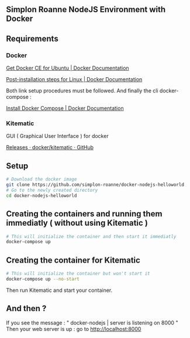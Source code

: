 ## Simplon Roanne NodeJS Environment with Docker

## Requirements

### Docker

[Get Docker CE for Ubuntu | Docker Documentation](https://docs.docker.com/install/linux/docker-ce/ubuntu/)

[Post-installation steps for Linux | Docker Documentation](https://docs.docker.com/install/linux/linux-postinstall/)

Both link setup procedures must be followed. 
And finally the cli docker-compose : 

[Install Docker Compose | Docker Documentation](https://docs.docker.com/compose/install/#install-compose)


### Kitematic

GUI ( Graphical User Interface ) for docker

[Releases · docker/kitematic · GitHub](https://github.com/docker/kitematic/releases)


## Setup

```bash
# Download the docker image
git clone https://github.com/simplon-roanne/docker-nodejs-helloworld
# Go to the newly created directory
cd docker-nodejs-helloworld
```

## Creating the containers and running them immediatly ( without using Kitematic )
```bash
# This will initialize the container and then start it immediatly
docker-compose up 
```

## Creating the container for Kitematic
```bash
# This will initialize the container but won't start it
docker-compose up --no-start
```
Then run Kitematic and start your container.

## And then ? 
If you see the message : " docker-nodejs | server is listening on 8000 "
Then your web server is up : go to [http://localhost:8000](http://localhost:8000)
